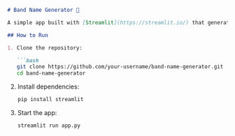 ```markdown
# Band Name Generator 🎸

A simple app built with [Streamlit](https://streamlit.io/) that generates a band name based on your city and pet's name.

## How to Run

1. Clone the repository:

   ```bash
   git clone https://github.com/your-username/band-name-generator.git
   cd band-name-generator
   ```

2. Install dependencies:

   ```bash
   pip install streamlit
   ```

3. Start the app:

   ```bash
   streamlit run app.py
   ```

